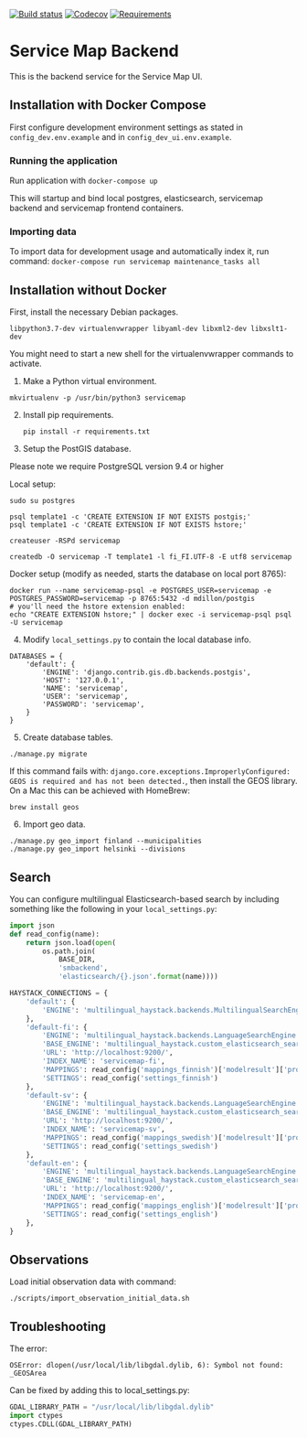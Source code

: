 [![Build status](https://api.travis-ci.com/City-of-Helsinki/smbackend.svg?branch=master)](https://travis-ci.org/github/City-of-Helsinki/smbackend)
[![Codecov](https://codecov.io/gh/City-of-Helsinki/smbackend/branch/master/graph/badge.svg)](https://codecov.io/gh/City-of-Helsinki/smbackend)
[![Requirements](https://requires.io/github/City-of-Helsinki/smbackend/requirements.svg?branch=master)](https://requires.io/github/City-of-Helsinki/smbackend/requirements/?branch=master)

Service Map Backend
===================

This is the backend service for the Service Map UI.

Installation with Docker Compose
------------

First configure development environment settings as stated in `config_dev.env.example` and in `config_dev_ui.env.example`.

### Running the application

Run application with `docker-compose up`

This will startup and bind local postgres, elasticsearch, servicemap backend and servicemap frontend containers.

### Importing data

To import data for development usage and automatically index it, run command:
`docker-compose run servicemap maintenance_tasks all`

Installation without Docker
------------

First, install the necessary Debian packages.

    libpython3.7-dev virtualenvwrapper libyaml-dev libxml2-dev libxslt1-dev

You might need to start a new shell for the virtualenvwrapper commands to activate.

1. Make a Python virtual environment.

```
mkvirtualenv -p /usr/bin/python3 servicemap
```

2. Install pip requirements.

    ```pip install -r requirements.txt```
 
3. Setup the PostGIS database.

Please note we require PostgreSQL version 9.4 or higher

Local setup:

```
sudo su postgres

psql template1 -c 'CREATE EXTENSION IF NOT EXISTS postgis;'
psql template1 -c 'CREATE EXTENSION IF NOT EXISTS hstore;'

createuser -RSPd servicemap

createdb -O servicemap -T template1 -l fi_FI.UTF-8 -E utf8 servicemap

```

Docker setup (modify as needed, starts the database on local port 8765):
```
docker run --name servicemap-psql -e POSTGRES_USER=servicemap -e POSTGRES_PASSWORD=servicemap -p 8765:5432 -d mdillon/postgis
# you'll need the hstore extension enabled:
echo "CREATE EXTENSION hstore;" | docker exec -i servicemap-psql psql -U servicemap
```

4. Modify `local_settings.py` to contain the local database info.

```
DATABASES = {
    'default': {
        'ENGINE': 'django.contrib.gis.db.backends.postgis',
        'HOST': '127.0.0.1',
        'NAME': 'servicemap',
        'USER': 'servicemap',
        'PASSWORD': 'servicemap',
    }
}
```

5. Create database tables.

```
./manage.py migrate
```

If this command fails with: `django.core.exceptions.ImproperlyConfigured: GEOS is required and has not been detected.`,
then install the GEOS library. On a Mac this can be achieved with HomeBrew:
```
brew install geos
```

6. Import geo data.

```
./manage.py geo_import finland --municipalities
./manage.py geo_import helsinki --divisions
```

Search
------

You can configure multilingual Elasticsearch-based search by including
something like the following in your `local_settings.py`:

```python
import json
def read_config(name):
    return json.load(open(
        os.path.join(
            BASE_DIR,
            'smbackend',
            'elasticsearch/{}.json'.format(name))))

HAYSTACK_CONNECTIONS = {
    'default': {
        'ENGINE': 'multilingual_haystack.backends.MultilingualSearchEngine',
    },
    'default-fi': {
        'ENGINE': 'multilingual_haystack.backends.LanguageSearchEngine',
        'BASE_ENGINE': 'multilingual_haystack.custom_elasticsearch_search_backend.CustomEsSearchEngine',
        'URL': 'http://localhost:9200/',
        'INDEX_NAME': 'servicemap-fi',
        'MAPPINGS': read_config('mappings_finnish')['modelresult']['properties'],
        'SETTINGS': read_config('settings_finnish')
    },
    'default-sv': {
        'ENGINE': 'multilingual_haystack.backends.LanguageSearchEngine',
        'BASE_ENGINE': 'multilingual_haystack.custom_elasticsearch_search_backend.CustomEsSearchEngine',
        'URL': 'http://localhost:9200/',
        'INDEX_NAME': 'servicemap-sv',
        'MAPPINGS': read_config('mappings_swedish')['modelresult']['properties'],
        'SETTINGS': read_config('settings_swedish')
    },
    'default-en': {
        'ENGINE': 'multilingual_haystack.backends.LanguageSearchEngine',
        'BASE_ENGINE': 'multilingual_haystack.custom_elasticsearch_search_backend.CustomEsSearchEngine',
        'URL': 'http://localhost:9200/',
        'INDEX_NAME': 'servicemap-en',
        'MAPPINGS': read_config('mappings_english')['modelresult']['properties'],
        'SETTINGS': read_config('settings_english')
    },
}
```

Observations
------------

Load initial observation data with command:
```
./scripts/import_observation_initial_data.sh
```


Troubleshooting
---------------

The error:
```
OSError: dlopen(/usr/local/lib/libgdal.dylib, 6): Symbol not found: _GEOSArea
```
Can be fixed by adding this to local_settings.py:
```python
GDAL_LIBRARY_PATH = "/usr/local/lib/libgdal.dylib"
import ctypes
ctypes.CDLL(GDAL_LIBRARY_PATH)
```
